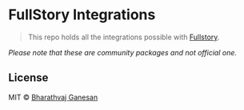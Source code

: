 # FullStory Integrations

> This repo holds all the integrations possible with [Fullstory](https://www.fullstory.com/).

_Please note that these are community packages and not official one._

## License

MIT © [Bharathvaj Ganesan](https://github.com/bharathvaj-ganesan)

